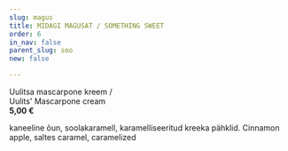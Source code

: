 ```yaml
---
slug: magus
title: MIDAGI MAGUSAT / SOMETHING SWEET
order: 6
in_nav: false
parent_slug: soo
new: false

---
```

<span class="special"></span> Uulitsa mascarpone kreem  /  
Uulits' Mascarpone cream   
**5,00 €**

kaneeline õun, soolakaramell, karamelliseeritud kreeka pähklid. Cinnamon apple, saltes caramel, caramelized  